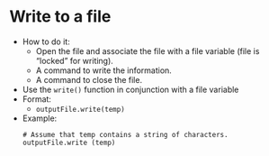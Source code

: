 # Write to a file
- How to do it:
    - Open the file and associate the file with a file variable (file is “locked” for writing).
    - A command to write the information.
    - A command to close the file.
- Use the `write()` function in conjunction with a file variable
- Format:
    - `outputFile.write(temp)`
- Example:
    ```
    # Assume that temp contains a string of characters.
    outputFile.write (temp)
    ```